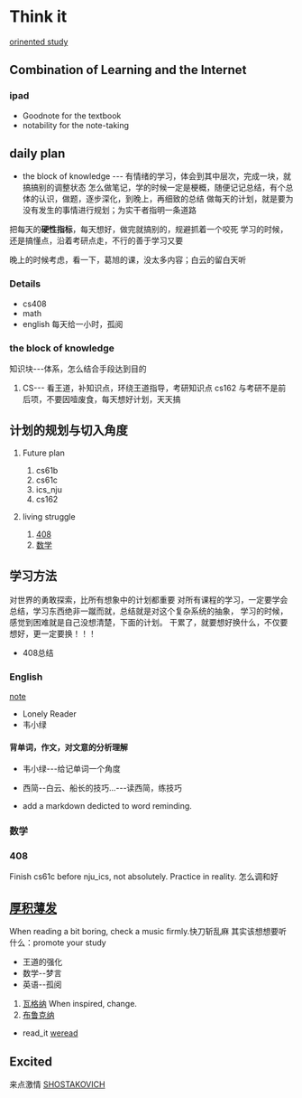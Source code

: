 # Think it
[orinented study](./philosophy/habit/Orinent_study.md)
## Combination of Learning and the Internet
### ipad
* Goodnote for the textbook
* notability for the note-taking

## daily plan
* the block of knowledge --- 有情绪的学习，体会到其中层次，完成一块，就搞搞别的调整状态
怎么做笔记，学的时候一定是梗概，随便记记总结，有个总体的认识，做题，逐步深化，到晚上，再细致的总结
做每天的计划，就是要为没有发生的事情进行规划；为实干者指明一条道路

把每天的**硬性指标**，每天想好，做完就搞别的，规避抓着一个咬死
学习的时候，还是搞懂点，沿着考研点走，不行的善于学习又要

晚上的时候考虑，看一下，葛旭的课，没太多内容；白云的留白天听
### Details
* cs408 
* math
* english
每天给一小时，孤阅
### the block of knowledge
知识块---体系，怎么结合手段达到目的
1. CS--- 看王道，补知识点，环绕王道指导，考研知识点
cs162 与考研不是前后项，不要因噎废食，每天想好计划，天天搞

## 计划的规划与切入角度
1. Future plan
    1. cs61b
    2. cs61c
    3. ics_nju
    4. cs162

2. living struggle
    1. [408](./Note_controller/408/daily_note.md)
    2. [数学](./Note_controller/math/learning_control.md)

## 学习方法
对世界的勇敢探索，比所有想象中的计划都重要
对所有课程的学习，一定要学会总结，学习东西绝非一蹴而就，总结就是对这个复杂系统的抽象，
学习的时候，感觉到困难就是自己没想清楚，下面的计划。
干累了，就要想好换什么，不仅要想好，更一定要换！！！
* 408总结
### English
[note](./Note_controller/English/Methods.md)
* Lonely Reader
* 韦小绿
#### 背单词，作文，对文意的分析理解
* 韦小绿---给记单词一个角度
* 西简--白云、船长的技巧...---读西简，练技巧

* add a markdown dedicted to word reminding.

### 数学
### 408
Finish cs61c before nju_ics, not absolutely. Practice in reality.
怎么调和好


## [厚积薄发](./philosophy/habit/修身养性.md)


When reading a bit boring, check a music firmly.快刀斩乱麻
其实该想想要听什么：promote your study
* 王道的强化
* 数学--梦言
* 英语--孤阅
1. [瓦格纳](https://www.bilibili.com/video/BV1BU4y187ck)
When inspired, change.
2. [布鲁克纳](https://www.bilibili.com/video/BV1ez4y1j71w)

* read_it [weread](https://weread.qq.com/)

## Excited
来点激情
[SHOSTAKOVICH](https://www.bilibili.com/video/BV1Hx411W7uj?p=11)